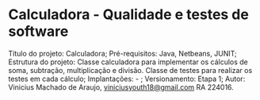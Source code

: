 # Calculadora - Qualidade e testes de software

Título do projeto: Calculadora;
Pré-requisitos: Java, Netbeans, JUNIT;
Estrutura do projeto: Classe calculadora para implementar os cálculos de soma, subtração, multiplicação e divisão. Classe de testes para realizar os testes em cada cálculo;
Implantações: - ;
Versionamento: Etapa 1;
Autor: Vinicius Machado de Araujo, viniciusyouth18@gmail.com RA 224016.
